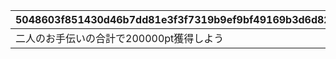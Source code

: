 |5048603f851430d46b7dd81e3f3f7319b9ef9bf49169b3d6d8202f8e8febe727|00a2aa3246fb9b50f4817f2ae5a58693746aecc7530fda2965f902d696fe3556|ff846d61d8724548400edeafaff1b8f196eaf5cd762acfe0d0f2ad8eeb065540|8dd2eff000645cb308420826a1476c56f9fb487d74eab686d3db57a86b787cc2|ed71eeec693ced146ee47a67352531fefaf5d6d77b3f16a8140462b4da7c2eef|a7d0da2ea561cacf3304e56d2488e7da50398ba2a7942f52afc590f357088b0c|001554f815d92d499bbd426e1a8d980196c5a8228722906e38ba0c62b8ab6815|3824ce73a0d9b5c4b9cda4854d7e0fde54050ec5c4307d2809426f9d28bb5ef7|97286dc562493221b7de5016a9b61cf2ef88b4f36fc04a794c486483e20d5951|8180557c10890e04358de479eb678219104580c781748f45ef3e6c156956ea87|73ec0049b9e296fdac32783e250f3220b13ff076ecccd71a0b5425bd2acf1884|212d9ceef4f8fa3b1f4cbb820b030afc82841790e5552629d08ee9227ad32f46|239c09f8044d8791f772d75fc54b0bcde930fce516d38d510eef1a218aa07acd|b53a277289466eb3b81d558ebc007ff245d2d794741e876e7d32dc689a1eab1c|569794f5b95752b4dae034dea73fa0843cb14be61e8cbadaaf6e655882ed4512|5d2482a69e9739a74a27f7c466f7f98e7394be3631e7464dc54728fdfc9cc733|f6f9d0565e6534dfed4129c7a4a54e23a4469c37bcde40582e04198880b6e26c|1d12a51e8551845adeb2625aa8d09189d44a5ef85674642640d0502b858b1992|46d124d39b979a44b734ebd3f8484aae72f0a69e276a141c96e69098042cd133|
| --- | --- | --- | --- | --- | --- | --- | --- | --- | --- | --- | --- | --- | --- | --- | --- | --- | --- | --- |
|二人のお手伝いの合計で200000pt獲得しよう|0|1113|0|0|0|200000|0|0|0|0|0|15|0|7|0|0|0|1|